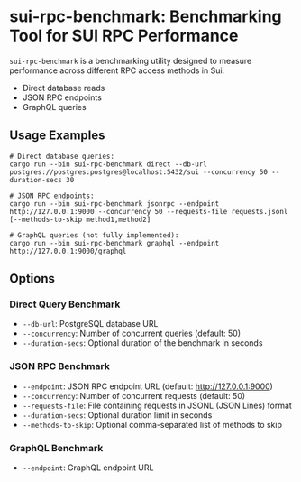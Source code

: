 # sui-rpc-benchmark: Benchmarking Tool for SUI RPC Performance

`sui-rpc-benchmark` is a benchmarking utility designed to measure performance across different RPC access methods in Sui:
- Direct database reads
- JSON RPC endpoints 
- GraphQL queries

## Usage Examples

```
# Direct database queries:
cargo run --bin sui-rpc-benchmark direct --db-url postgres://postgres:postgres@localhost:5432/sui --concurrency 50 --duration-secs 30

# JSON RPC endpoints:
cargo run --bin sui-rpc-benchmark jsonrpc --endpoint http://127.0.0.1:9000 --concurrency 50 --requests-file requests.jsonl [--methods-to-skip method1,method2]

# GraphQL queries (not fully implemented):
cargo run --bin sui-rpc-benchmark graphql --endpoint http://127.0.0.1:9000/graphql
```

## Options

### Direct Query Benchmark
- `--db-url`: PostgreSQL database URL
- `--concurrency`: Number of concurrent queries (default: 50)
- `--duration-secs`: Optional duration of the benchmark in seconds

### JSON RPC Benchmark
- `--endpoint`: JSON RPC endpoint URL (default: http://127.0.0.1:9000)
- `--concurrency`: Number of concurrent requests (default: 50)
- `--requests-file`: File containing requests in JSONL (JSON Lines) format
- `--duration-secs`: Optional duration limit in seconds
- `--methods-to-skip`: Optional comma-separated list of methods to skip

### GraphQL Benchmark
- `--endpoint`: GraphQL endpoint URL
